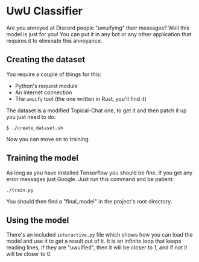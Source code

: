 UwU Classifier
==============

Are you annoyed at Discord people "uwuifying" their messages? Well this model
is just for you! You can put it in any bot or any other application that
requires it to eliminate this annoyance.

Creating the dataset
--------------------

You require a couple of things for this:

 - Python's request module
 - An internet connection
 - The `uwuify` tool (the one written in Rust, you'll find it)

The dataset is a modified Topical-Chat one, to get it and then patch it up you
just need to do:

```
$ ./create_dataset.sh
```

Now you can move on to training.

Training the model
------------------

As long as you have installed Tensorflow you should be fine. If you get any
error messages just Google. Just run this command and be patient:

```
./train.py
```

You should then find a "final_model" in the project's root directory.

Using the model
---------------

There's an included `interactive.py` file which shows how you can load the model
and use it to get a result out of it. It is an infinite loop that keeps reading
lines, if they are "uwuified", then it will be closer to 1, and if not it will
be closer to 0.

